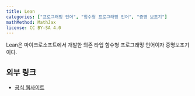 ```yaml
---
title: Lean
categories: ["프로그래밍 언어", "함수형 프로그래밍 언어", "증명 보조기"]
mathMethod: MathJax
license: CC BY-SA 4.0
---
```


Lean은 마이크로소프트에서 개발한 의존 타입 함수형 프로그래밍 언어이자 증명보조기이다.

## 외부 링크
* [공식 웹사이트](https://lean-lang.org/)
